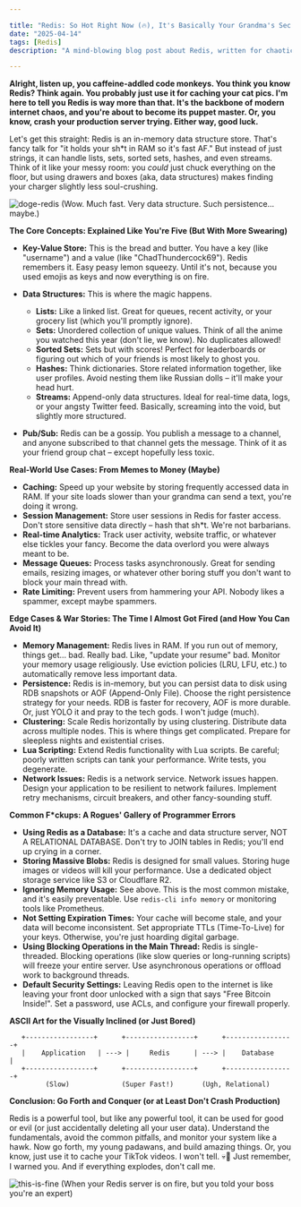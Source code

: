 ```yaml
---

title: "Redis: So Hot Right Now (🔥), It's Basically Your Grandma's Secret Dating App"
date: "2025-04-14"
tags: [Redis]
description: "A mind-blowing blog post about Redis, written for chaotic Gen Z engineers who probably just copy/paste from Stack Overflow anyway."

---
```


**Alright, listen up, you caffeine-addled code monkeys. You think you know Redis? Think again. You probably just use it for caching your cat pics. I'm here to tell you Redis is way more than that. It's the backbone of modern internet chaos, and you're about to become its puppet master. Or, you know, crash your production server trying. Either way, good luck.**

Let's get this straight: Redis is an in-memory data structure store. That's fancy talk for "it holds your sh\*t in RAM so it's fast AF." But instead of just strings, it can handle lists, sets, sorted sets, hashes, and even streams. Think of it like your messy room: you *could* just chuck everything on the floor, but using drawers and boxes (aka, data structures) makes finding your charger slightly less soul-crushing.

![doge-redis](https://i.kym-cdn.com/photos/images/newsfeed/001/378/359/63f.jpg)
(Wow. Much fast. Very data structure. Such persistence... maybe.)

**The Core Concepts: Explained Like You're Five (But With More Swearing)**

*   **Key-Value Store:** This is the bread and butter. You have a key (like "username") and a value (like "ChadThundercock69"). Redis remembers it. Easy peasy lemon squeezy. Until it's not, because you used emojis as keys and now everything is on fire.

*   **Data Structures:** This is where the magic happens.

    *   **Lists:** Like a linked list. Great for queues, recent activity, or your grocery list (which you'll promptly ignore).
    *   **Sets:** Unordered collection of unique values. Think of all the anime you watched this year (don't lie, we know). No duplicates allowed!
    *   **Sorted Sets:** Sets but with scores! Perfect for leaderboards or figuring out which of your friends is most likely to ghost you.
    *   **Hashes:** Think dictionaries. Store related information together, like user profiles. Avoid nesting them like Russian dolls – it'll make your head hurt.
    *   **Streams:** Append-only data structures. Ideal for real-time data, logs, or your angsty Twitter feed. Basically, screaming into the void, but slightly more structured.

*   **Pub/Sub:** Redis can be a gossip. You publish a message to a channel, and anyone subscribed to that channel gets the message. Think of it as your friend group chat – except hopefully less toxic.

**Real-World Use Cases: From Memes to Money (Maybe)**

*   **Caching:** Speed up your website by storing frequently accessed data in RAM. If your site loads slower than your grandma can send a text, you're doing it wrong.
*   **Session Management:** Store user sessions in Redis for faster access. Don't store sensitive data directly – hash that sh*t. We're not barbarians.
*   **Real-time Analytics:** Track user activity, website traffic, or whatever else tickles your fancy. Become the data overlord you were always meant to be.
*   **Message Queues:** Process tasks asynchronously. Great for sending emails, resizing images, or whatever other boring stuff you don't want to block your main thread with.
*   **Rate Limiting:** Prevent users from hammering your API. Nobody likes a spammer, except maybe spammers.

**Edge Cases & War Stories: The Time I Almost Got Fired (and How You Can Avoid It)**

*   **Memory Management:** Redis lives in RAM. If you run out of memory, things get… bad. Really bad. Like, "update your resume" bad. Monitor your memory usage religiously. Use eviction policies (LRU, LFU, etc.) to automatically remove less important data.
*   **Persistence:** Redis is in-memory, but you can persist data to disk using RDB snapshots or AOF (Append-Only File). Choose the right persistence strategy for your needs. RDB is faster for recovery, AOF is more durable. Or, just YOLO it and pray to the tech gods. I won't judge (much).
*   **Clustering:** Scale Redis horizontally by using clustering. Distribute data across multiple nodes. This is where things get complicated. Prepare for sleepless nights and existential crises.
*   **Lua Scripting:** Extend Redis functionality with Lua scripts. Be careful; poorly written scripts can tank your performance. Write tests, you degenerate.
*   **Network Issues:** Redis is a network service. Network issues happen. Design your application to be resilient to network failures. Implement retry mechanisms, circuit breakers, and other fancy-sounding stuff.

**Common F\*ckups: A Rogues' Gallery of Programmer Errors**

*   **Using Redis as a Database:** It's a cache and data structure server, NOT A RELATIONAL DATABASE. Don't try to JOIN tables in Redis; you'll end up crying in a corner.
*   **Storing Massive Blobs:** Redis is designed for small values. Storing huge images or videos will kill your performance. Use a dedicated object storage service like S3 or Cloudflare R2.
*   **Ignoring Memory Usage:** See above. This is the most common mistake, and it's easily preventable. Use `redis-cli info memory` or monitoring tools like Prometheus.
*   **Not Setting Expiration Times:** Your cache will become stale, and your data will become inconsistent. Set appropriate TTLs (Time-To-Live) for your keys. Otherwise, you're just hoarding digital garbage.
*   **Using Blocking Operations in the Main Thread:** Redis is single-threaded. Blocking operations (like slow queries or long-running scripts) will freeze your entire server. Use asynchronous operations or offload work to background threads.
*   **Default Security Settings:** Leaving Redis open to the internet is like leaving your front door unlocked with a sign that says "Free Bitcoin Inside!". Set a password, use ACLs, and configure your firewall properly.

**ASCII Art for the Visually Inclined (or Just Bored)**

```
   +-----------------+      +-----------------+      +-----------------+
   |    Application   | ---> |     Redis      | ---> |    Database     |
   +-----------------+      +-----------------+      +-----------------+
         (Slow)             (Super Fast!)       (Ugh, Relational)
```

**Conclusion: Go Forth and Conquer (or at Least Don't Crash Production)**

Redis is a powerful tool, but like any powerful tool, it can be used for good or evil (or just accidentally deleting all your user data). Understand the fundamentals, avoid the common pitfalls, and monitor your system like a hawk. Now go forth, my young padawans, and build amazing things. Or, you know, just use it to cache your TikTok videos. I won't tell. 💀🙏 Just remember, I warned you. And if everything explodes, don't call me.

![this-is-fine](https://i.kym-cdn.com/entries/icons/original/000/018/654/This_Is_Fine.jpg)
(When your Redis server is on fire, but you told your boss you're an expert)
